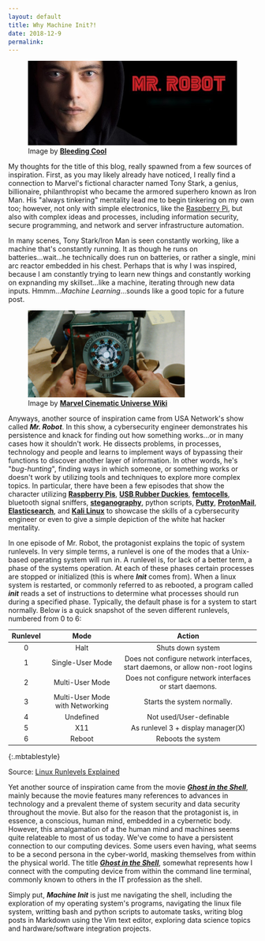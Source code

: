 ```yaml
---
layout: default
title: Why Machine Init?! 
date: 2018-12-9
permalink: 
---
```

<figure class="center">
<a href="/images/mrrobot.jpg"><img alt="Mr. Robot" src="/images/mrrobot.jpg" style="width:600px;height;200px;"></a>
<figcaption>Image by <a href="https://www.bleedingcool.com/2018/08/29/mrrobot-usa-season-4-series-finale/"><strong>Bleeding Cool</strong></a></figcaption>
</figure>

My thoughts for the title of this blog, really spawned from a few sources of inspiration. First, as you may likely already have noticed, I really find a connection to Marvel's fictional character named Tony Stark, a genius, billionaire, philanthropist who became the armored superhero known as Iron Man. His "always tinkering" mentality lead me to begin tinkering on my own too; however, not only with simple electronics, like the [Raspberry Pi][1], but also with complex ideas and processes, including information security, secure programming, and network and server infrastructure automation. 

In many scenes, Tony Stark/Iron Man is seen constantly working, like a machine that's constantly running. It as though he runs on batteries...wait...he technically does run on batteries, or rather a single, mini arc reactor embedded in his chest. Perhaps that is why I was inspired, because I am constantly trying to learn new things and constantly working on expnanding my skillset...like a machine, iterating through new data inputs. Hmmm...*Machine Learning*...sounds like a good topic for a future post.

<figure class="center">
<a href="images/arcreactor.png"><img alt="Arc Reactor" src="/images/arcreactor.png" style="width:75%;height;50%;"></a>
<figcaption>Image by <a href="http://marvelcinematicuniverse.wikia.com/wiki/File:Proof_that_Tony_Stark_has_a_Heart.png"><strong>Marvel Cinematic Universe Wiki</strong></a></figcaption>
</figure>

Anyways, another source of inspiration came from USA Network's show called ***Mr. Robot***. In this show, a cybersecurity engineer demonstrates his persistence and knack for finding out how something works...or in many cases how it shouldn't work. He dissects problems, in processes, technology and people and learns to implement ways of bypassing their functions to discover another layer of information. In other words, he's "*bug-hunting*", finding ways in which someone, or something works or doesn't work by utilizing tools and techniques to explore more complex topics. In particular, there have been a few episodes that show the character utilizing **[Raspberry Pis][1]**, **[USB Rubber Duckies][2]**, **[femtocells][3]**, bluetooth signal sniffers, **[steganography][4]**, python scripts, **[Putty][5]**, **[ProtonMail][6]**, **[Elasticsearch][7]**, and **[Kali Linux][8]** to showcase the skills of a cybersecurity engineer or even to give a simple depiction of the white hat hacker mentality.

In one episode of Mr. Robot, the protagonist explains the topic of system runlevels. In very simple terms, a runlevel is one of the modes that a Unix-based operating system will run in. A runlevel is, for lack of a better term, a phase of the systems operation. At each of these phases certain processes are stopped or initialized (this is where ***Init*** comes from). When a linux system is restarted, or commonly referred to as rebooted, a program called ***init*** reads a set of instructions to determine what processes should run during a specified phase. Typically, the default phase is for a system to start normally. Below is a quick snapshot of the seven different runlevels, numbered from 0 to 6:


|  **Runlevel** |             **Mode**            |                                   **Action**                                   |
|:-------------:|:-------------------------------:|:------------------------------------------------------------------------------:|
|       0       |               Halt              |                                Shuts down system                               |
|       1       |         Single-User Mode        | Does not configure network interfaces, start daemons, or allow non-root logins |
|       2       |         Multi-User Mode         |             Does not configure network interfaces or start daemons.            |
|       3       | Multi-User Mode with Networking |                           Starts the system normally.                          |
|       4       |            Undefined            |                             Not used/User-definable                            |
|       5       |               X11               |                       As runlevel 3 + display manager(X)                       |
|       6       |              Reboot             |                               Reboots the system                               |
{:.mbtablestyle}

Source: [Linux Runlevels Explained][1]


Yet another source of inspiration came from the movie ***[Ghost in the Shell][9]***, mainly because the movie features many references to advances in technology and a prevalent theme of system security and data security throughout the movie. But also for the reason that the protagonist is, in essence, a conscious, human mind, embedded in a cybernetic body. However, this amalgamation of a the human mind and machines seems quite relateable to most of us today. We've come to have a persistent connection to our computing devices. Some users even having, what seems to be a second persona in the cyber-world, masking themselves from within the physical world. The title ***[Ghost in the Shell][9]***, somewhat represents how I connect with the computing device from within the command line terminal, commonly known to others in the IT profession as the shell.
 
Simply put, ***Machine Init*** is just me navigating the shell, including the exploration of my operating system's programs, navigating the linux file system, writting bash and python scripts to automate tasks, writing blog posts in Markdown using the Vim text editor, exploring data science topics and hardware/software integration projects.

[1]: https://www.liquidweb.com/kb/linux-runlevels-explained/
[2]: https://latesthackingnews.com/2017/06/16/20456/
[3]: https://www.techrepublic.com/blog/data-center/pros-and-cons-of-using-femtocells/
[4]: https://www.wired.com/story/steganography-hacker-lexicon/
[5]: https://unix.stackexchange.com/questions/375095/whats-the-difference-between-putty-and-ssh
[6]: https://protonmail.com/
[7]: https://dzone.com/articles/what-is-elasticsearch-and-how-it-can-be-useful
[8]: https://www.kali.org/about-us/
[9]: https://www.imdb.com/title/tt1219827/
